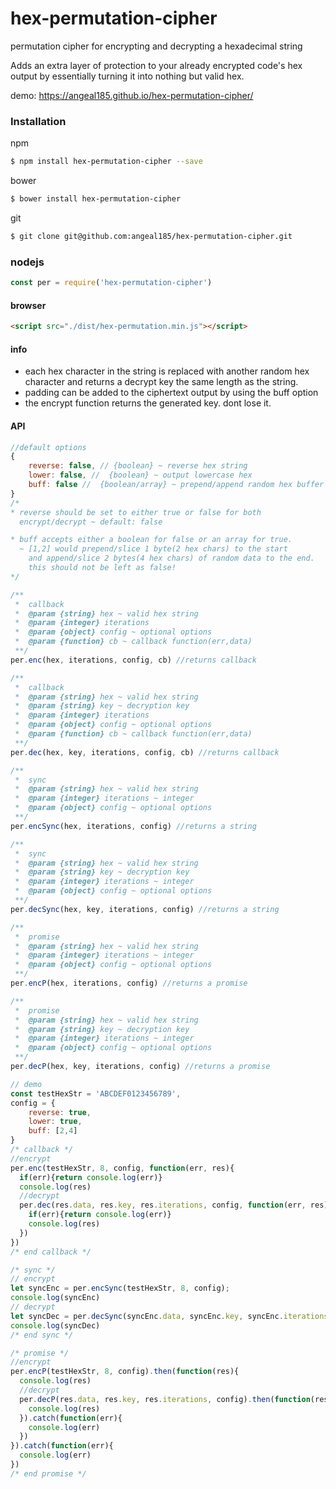 # hex-permutation-cipher
permutation cipher for encrypting and decrypting a hexadecimal string

Adds an extra layer of protection to your already encrypted code's hex output by essentially turning it into nothing but valid hex.

demo: https://angeal185.github.io/hex-permutation-cipher/

### Installation

npm

```sh
$ npm install hex-permutation-cipher --save
```

bower

```sh
$ bower install hex-permutation-cipher
```

git
```sh
$ git clone git@github.com:angeal185/hex-permutation-cipher.git
```
### nodejs

```js
const per = require('hex-permutation-cipher')
```

#### browser

```html
<script src="./dist/hex-permutation.min.js"></script>
```

#### info
* each hex character in the string is replaced with another random hex
  character and returns a decrypt key the same length as the string.
* padding can be added to the ciphertext output by using the buff option
* the encrypt function returns the generated key. dont lose it.

#### API

```js
//default options
{
    reverse: false, // {boolean} ~ reverse hex string
    lower: false, //  {boolean} ~ output lowercase hex
    buff: false //  {boolean/array} ~ prepend/append random hex buffer  
}
/*
* reverse should be set to either true or false for both
  encrypt/decrypt ~ default: false

* buff accepts either a boolean for false or an array for true.
  ~ [1,2] would prepend/slice 1 byte(2 hex chars) to the start
    and append/slice 2 bytes(4 hex chars) of random data to the end.
    this should not be left as false!
*/

/**
 *  callback
 *  @param {string} hex ~ valid hex string
 *  @param {integer} iterations
 *  @param {object} config ~ optional options
 *  @param {function} cb ~ callback function(err,data)
 **/
per.enc(hex, iterations, config, cb) //returns callback

/**
 *  callback
 *  @param {string} hex ~ valid hex string
 *  @param {string} key ~ decryption key
 *  @param {integer} iterations
 *  @param {object} config ~ optional options
 *  @param {function} cb ~ callback function(err,data)
 **/
per.dec(hex, key, iterations, config, cb) //returns callback

/**
 *  sync
 *  @param {string} hex ~ valid hex string
 *  @param {integer} iterations ~ integer
 *  @param {object} config ~ optional options
 **/
per.encSync(hex, iterations, config) //returns a string

/**
 *  sync
 *  @param {string} hex ~ valid hex string
 *  @param {string} key ~ decryption key
 *  @param {integer} iterations ~ integer
 *  @param {object} config ~ optional options
 **/
per.decSync(hex, key, iterations, config) //returns a string

/**
 *  promise
 *  @param {string} hex ~ valid hex string
 *  @param {integer} iterations ~ integer
 *  @param {object} config ~ optional options
 **/
per.encP(hex, iterations, config) //returns a promise

/**
 *  promise
 *  @param {string} hex ~ valid hex string
 *  @param {string} key ~ decryption key
 *  @param {integer} iterations ~ integer
 *  @param {object} config ~ optional options
 **/
per.decP(hex, key, iterations, config) //returns a promise

// demo
const testHexStr = 'ABCDEF0123456789',
config = {
    reverse: true,
    lower: true,
    buff: [2,4]
}
/* callback */
//encrypt
per.enc(testHexStr, 8, config, function(err, res){
  if(err){return console.log(err)}
  console.log(res)
  //decrypt
  per.dec(res.data, res.key, res.iterations, config, function(err, res){
    if(err){return console.log(err)}
    console.log(res)
  })
})
/* end callback */

/* sync */
// encrypt
let syncEnc = per.encSync(testHexStr, 8, config);
console.log(syncEnc)
// decrypt
let syncDec = per.decSync(syncEnc.data, syncEnc.key, syncEnc.iterations, config)
console.log(syncDec)
/* end sync */

/* promise */
//encrypt
per.encP(testHexStr, 8, config).then(function(res){
  console.log(res)
  //decrypt
  per.decP(res.data, res.key, res.iterations, config).then(function(res){
    console.log(res)
  }).catch(function(err){
    console.log(err)
  })
}).catch(function(err){
  console.log(err)
})
/* end promise */
```

